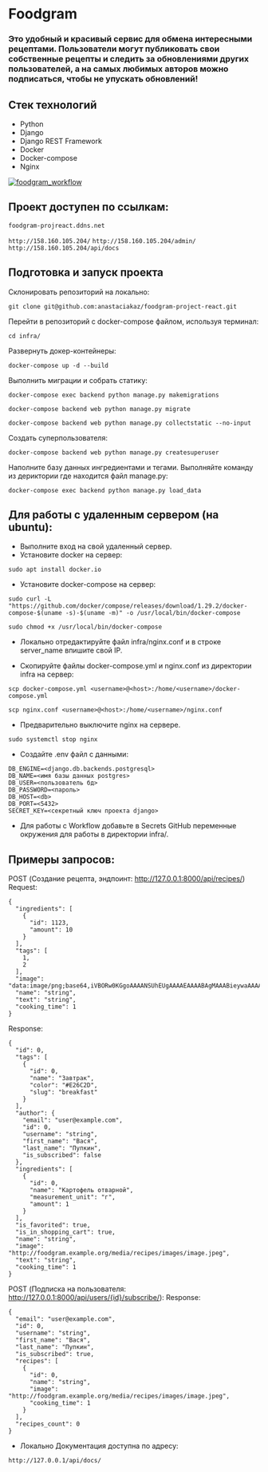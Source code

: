 # Foodgram
### Это удобный и красивый сервис для обмена интересными рецептами. Пользователи могут публиковать свои собственные рецепты и следить за обновлениями других пользователей, а на самых любимых авторов можно подписаться, чтобы не упускать обновлений!
## Стек технологий
- Python
- Django
- Django REST Framework
- Docker
- Docker-compose
- Nginx

[![foodgram_workflow](https://github.com/anastaciakaz/foodgram-project-react/actions/workflows/foodgram_workflow.yml/badge.svg?branch=master)](https://github.com/anastaciakaz/foodgram-project-react/actions/workflows/foodgram_workflow.yml)

## Проект доступен по ссылкам:

``` foodgram-projreact.ddns.net ``` 

```http://158.160.105.204/```
```http://158.160.105.204/admin/```
```http://158.160.105.204/api/docs```

## Подготовка и запуск проекта
Склонировать репозиторий на локально:

```git clone git@github.com:anastaciakaz/foodgram-project-react.git ```

Перейти в репозиторий с docker-compose файлом, используя терминал:

```cd infra/```

Развернуть докер-контейнеры:

``` docker-compose up -d --build ```

Выполнить миграции и собрать статику:

``` docker-compose exec backend python manage.py makemigrations ```

``` docker-compose backend web python manage.py migrate ```

``` docker-compose backend web python manage.py collectstatic --no-input ```

Создать суперпользователя:

``` docker-compose backend web python manage.py createsuperuser ```

Наполните базу данных ингредиентами и тегами. Выполняйте команду из дериктории где находится файл manage.py:

```docker-compose exec backend python manage.py load_data```

## Для работы с удаленным сервером (на ubuntu):
- Выполните вход на свой удаленный сервер.
- Установите docker на сервер:

```sudo apt install docker.io ```

- Установите docker-compose на сервер:

```sudo curl -L "https://github.com/docker/compose/releases/download/1.29.2/docker-compose-$(uname -s)-$(uname -m)" -o /usr/local/bin/docker-compose```

```sudo chmod +x /usr/local/bin/docker-compose ```

- Локально отредактируйте файл infra/nginx.conf и в строке server_name впишите свой IP.

- Скопируйте файлы docker-compose.yml и nginx.conf из директории infra на сервер:

```scp docker-compose.yml <username>@<host>:/home/<username>/docker-compose.yml ```

```scp nginx.conf <username>@<host>:/home/<username>/nginx.conf ```

- Предварительно выключите nginx на сервере.

``` sudo systemctl stop nginx ```

- Cоздайте .env файл с данными:

```
DB_ENGINE=<django.db.backends.postgresql>
DB_NAME=<имя базы данных postgres>
DB_USER=<пользователь бд>
DB_PASSWORD=<пароль>
DB_HOST=<db>
DB_PORT=<5432>
SECRET_KEY=<секретный ключ проекта django>
```

- Для работы с Workflow добавьте в Secrets GitHub переменные окружения для работы в директории infra/.

## Примеры запросов:

POST (Создание рецепта, эндпоинт: http://127.0.0.1:8000/api/recipes/)
Request:
``` 
{
  "ingredients": [
    {
      "id": 1123,
      "amount": 10
    }
  ],
  "tags": [
    1,
    2
  ],
  "image": "data:image/png;base64,iVBORw0KGgoAAAANSUhEUgAAAAEAAAABAgMAAABieywaAAAACVBMVEUAAAD///9fX1/S0ecCAAAACXBIWXMAAA7EAAAOxAGVKw4bAAAACklEQVQImWNoAAAAggCByxOyYQAAAABJRU5ErkJggg==",
  "name": "string",
  "text": "string",
  "cooking_time": 1
}
```

Response:

```
{
  "id": 0,
  "tags": [
    {
      "id": 0,
      "name": "Завтрак",
      "color": "#E26C2D",
      "slug": "breakfast"
    }
  ],
  "author": {
    "email": "user@example.com",
    "id": 0,
    "username": "string",
    "first_name": "Вася",
    "last_name": "Пупкин",
    "is_subscribed": false
  },
  "ingredients": [
    {
      "id": 0,
      "name": "Картофель отварной",
      "measurement_unit": "г",
      "amount": 1
    }
  ],
  "is_favorited": true,
  "is_in_shopping_cart": true,
  "name": "string",
  "image": "http://foodgram.example.org/media/recipes/images/image.jpeg",
  "text": "string",
  "cooking_time": 1
}
```

POST (Подписка на пользователя: http://127.0.0.1:8000/api/users/{id}/subscribe/):
Response:

```
{
  "email": "user@example.com",
  "id": 0,
  "username": "string",
  "first_name": "Вася",
  "last_name": "Пупкин",
  "is_subscribed": true,
  "recipes": [
    {
      "id": 0,
      "name": "string",
      "image": "http://foodgram.example.org/media/recipes/images/image.jpeg",
      "cooking_time": 1
    }
  ],
  "recipes_count": 0
}
```
- Локально Документация доступна по адресу:

```
http://127.0.0.1/api/docs/
```
